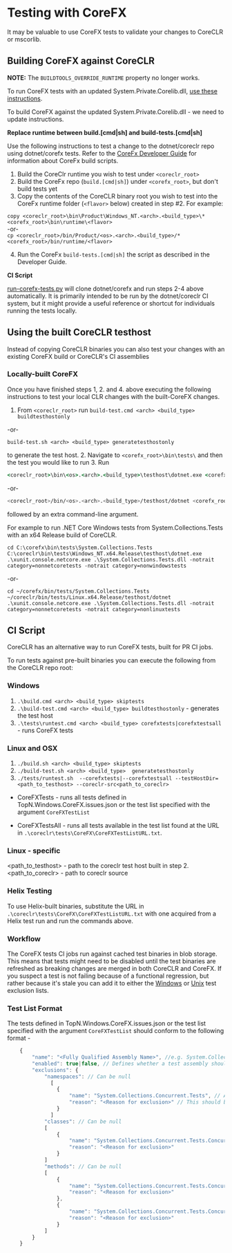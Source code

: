Testing with CoreFX
===================

It may be valuable to use CoreFX tests to validate your changes to CoreCLR or mscorlib.

## Building CoreFX against CoreCLR
**NOTE:** The `BUILDTOOLS_OVERRIDE_RUNTIME` property no longer works.

To run CoreFX tests with an updated System.Private.Corelib.dll, [use these instructions](https://github.com/dotnet/corefx/blob/master/Documentation/project-docs/developer-guide.md#testing-with-private-coreclr-bits).

To build CoreFX against the updated System.Private.Corelib.dll - we need to update instructions.

**Replace runtime between build.[cmd|sh] and build-tests.[cmd|sh]**

Use the following instructions to test a change to the dotnet/coreclr repo using dotnet/corefx tests.  Refer to the [CoreFx Developer Guide](https://github.com/dotnet/corefx/blob/master/Documentation/project-docs/developer-guide.md) for information about CoreFx build scripts.

1. Build the CoreClr runtime you wish to test under `<coreclr_root>`
2. Build the CoreFx repo (`build.[cmd|sh]`) under `<corefx_root>`, but don't build tests yet
3. Copy the contents of the CoreCLR binary root you wish to test into the CoreFx runtime folder (`<flavor>` below) created in step #2.  For example:

  `copy <coreclr_root>\bin\Product\Windows_NT.<arch>.<build_type>\* <corefx_root>\bin\runtime\<flavor>`  
  -or-  
  `cp <coreclr_root>/bin/Product/<os>.<arch>.<build_type>/* <corefx_root>/bin/runtime/<flavor>`  
  
4. Run the CoreFx `build-tests.[cmd|sh]` the script as described in the Developer Guide.

**CI Script**

[run-corefx-tests.py](https://github.com/dotnet/coreclr/blob/master/tests/scripts/run-corefx-tests.py) will clone dotnet/corefx and run steps 2-4 above automatically.  It is primarily intended to be run by the dotnet/coreclr CI system, but it might provide a useful reference or shortcut for individuals running the tests locally.

## Using the built CoreCLR testhost 

Instead of copying CoreCLR binaries you can also test your changes with an existing CoreFX build or CoreCLR's CI assemblies

### Locally-built CoreFX 

Once you have finished steps 1, 2. and 4. above executing the following instructions to test your local CLR changes with the built-CoreFX changes.

1. From `<coreclr_root>` run
`build-test.cmd <arch> <build_type> buildtesthostonly` 

-or-

`build-test.sh <arch> <build_type> generatetesthostonly` 

to generate the test host.
2. Navigate to `<corefx_root>\bin\tests\` and then the test you would like to run
3. Run

```cmd
<coreclr_root>\bin\<os>.<arch>.<build_type>\testhost\dotnet.exe <corefx_root>\bin\tests\<testname>\xunit.console.netcore.exe <testname>.dll
```
-or-

```sh
<coreclr_root>/bin/<os>.<arch>.<build_type>/testhost/dotnet <corefx_root>/bin/tests/<testname>/xunit.console.netcore.exe <testname>.dll
```

followed by an extra command-line argument.

For example to run .NET Core Windows tests from System.Collections.Tests with an x64 Release build of CoreCLR.
```
cd C:\corefx\bin\tests\System.Collections.Tests
C:\coreclr\bin\tests\Windows_NT.x64.Release\testhost\dotnet.exe .\xunit.console.netcore.exe .\System.Collections.Tests.dll -notrait category=nonnetcoretests -notrait category=nonwindowstests
```

-or-

```
cd ~/corefx/bin/tests/System.Collections.Tests
~/coreclr/bin/tests/Linux.x64.Release/testhost/dotnet .\xunit.console.netcore.exe .\System.Collections.Tests.dll -notrait category=nonnetcoretests -notrait category=nonlinuxtests
```

## CI Script
CoreCLR has an alternative way to run CoreFX tests, built for PR CI jobs.

To run tests against pre-built binaries you can execute the following from the CoreCLR repo root:

### Windows
1. `.\build.cmd <arch> <build_type> skiptests`
2. `.\build-test.cmd <arch> <build_type> buildtesthostonly` - generates the test host
3. `.\tests\runtest.cmd <arch> <build_type> corefxtests|corefxtestsall` - runs CoreFX tests

### Linux and OSX
1. `./build.sh <arch> <build_type> skiptests`
2. `./build-test.sh <arch> <build_type>  generatetesthostonly`
3. `./tests/runtest.sh  --corefxtests|--corefxtestsall --testHostDir=<path_to_testhost> --coreclr-src<path_to_coreclr>`

+ CoreFXTests - runs all tests defined in TopN.Windows.CoreFX.issues.json or the test list specified with the argument `CoreFXTestList`

+ CoreFXTestsAll - runs all tests available in the test list found at the URL in `.\coreclr\tests\CoreFX\CoreFXTestListURL.txt`.
### Linux - specific
&lt;path_to_testhost&gt; - path to the coreclr test host built in step 2.
&lt;path_to_coreclr&gt; - path to coreclr source 

### Helix Testing
To use Helix-built binaries, substitute the URL in `.\coreclr\tests\CoreFX\CoreFXTestListURL.txt` with one acquired from a Helix test run and run the commands above.

### Workflow
The CoreFX tests CI jobs run against cached test binaries in blob storage. This means that tests might need to be disabled until the test binaries are refreshed as breaking changes are merged in both CoreCLR and CoreFX. If you suspect a test is not failing because of a functional regression, but rather because it's stale you can add it to either the [Windows](https://github.com/dotnet/coreclr/blob/master/tests/CoreFX/TopN.CoreFX.x64.Windows.issues.json) or [Unix](https://github.com/dotnet/coreclr/blob/master/tests/CoreFX/TopN.CoreFX.x64.Unix.issues.json) test exclusion lists.

### Test List Format
The tests defined in TopN.Windows.CoreFX.issues.json or the test list specified with the argument `CoreFXTestList` should conform to the following format -
```js
    {
        "name": "<Fully Qualified Assembly Name>", //e.g. System.Collections.Concurrent.Tests
        "enabled": true|false, // Defines whether a test assembly should be run. If set to false any tests with the same name will not be run even if corefxtestsall is specified
        "exclusions": {
            "namespaces": // Can be null
              [
                {
                    "name": "System.Collections.Concurrent.Tests", // All test methods under this namespace will be skipped
                    "reason": "<Reason for exclusion>" // This should be a link to the GitHub issue describing the problem
                }
              ]
            "classes": // Can be null
            [
                {
                    "name": "System.Collections.Concurrent.Tests.ConcurrentDictionaryTests", // All test methods in this class will be skipped
                    "reason": "<Reason for exclusion>"
                }
            ]
            "methods": // Can be null
            [
                {
                    "name": "System.Collections.Concurrent.Tests.ConcurrentDictionaryTests.TestAddNullValue_IDictionary_ReferenceType_null",
                    "reason": "<Reason for exclusion>"
                },
                {
                    "name": "System.Collections.Concurrent.Tests.ConcurrentDictionaryTests.TestAddNullValue_IDictionary_ValueType_null_add",
                    "reason": "<Reason for exclusion>"
                }
            ]
        }
    }
```
